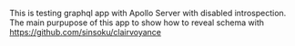 This is testing graphql app with Apollo Server with disabled introspection.
The main purpupose of this app to show how to reveal schema with https://github.com/sinsoku/clairvoyance
